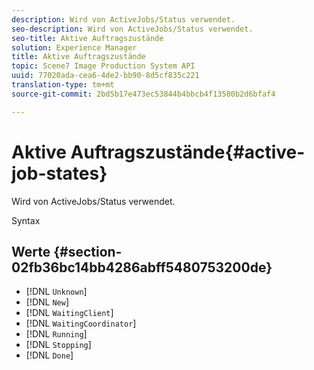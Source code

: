 ```yaml
---
description: Wird von ActiveJobs/Status verwendet.
seo-description: Wird von ActiveJobs/Status verwendet.
seo-title: Aktive Auftragszustände
solution: Experience Manager
title: Aktive Auftragszustände
topic: Scene7 Image Production System API
uuid: 77020ada-cea6-4de2-bb90-8d5cf835c221
translation-type: tm+mt
source-git-commit: 2bd5b17e473ec53844b4bbcb4f13580b2d6bfaf4

---
```



# Aktive Auftragszustände{#active-job-states}

Wird von ActiveJobs/Status verwendet.

Syntax

## Werte {#section-02fb36bc14bb4286abff5480753200de}

* [!DNL `Unknown`]
* [!DNL `New`]
* [!DNL `WaitingClient`]
* [!DNL `WaitingCoordinator`]
* [!DNL `Running`]
* [!DNL `Stopping`]
* [!DNL `Done`]

